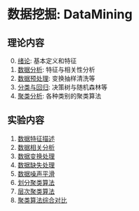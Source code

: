 # 数据挖掘: DataMining

## 理论内容
0. [绪论](https://github.com/Henry-Sky/DataProbe/blob/master/index/index00.md): 基本定义和特征
1. [数据分析](https://github.com/Henry-Sky/DataProbe/blob/master/index/index01.md): 特征与相关性分析
2. [数据预处理](https://github.com/Henry-Sky/DataProbe/blob/master/index/index02.md): 变换抽样清洗等
3. [分类与回归](https://github.com/Henry-Sky/DataProbe/blob/master/index/index03.md): 决策树与随机森林等
4. [聚类分析](https://github.com/Henry-Sky/DataProbe/blob/master/index/index04.md): 各种类别的聚类算法

## 实验内容
1. [数据特征描述](https://github.com/Henry-Sky/DataProbe/blob/master/Exper01/README.md)
2. [数据相关分析](https://github.com/Henry-Sky/DataProbe/blob/master/Exper02/README.md)
3. [数据变换处理](https://github.com/Henry-Sky/DataProbe/blob/master/Exper03/README.md)
4. [数据缺失处理](https://github.com/Henry-Sky/DataProbe/blob/master/Exper04/README.md)
5. [数据噪声平滑](https://github.com/Henry-Sky/DataProbe/blob/master/Exper05/README.md)
6. [划分聚类算法](https://github.com/Henry-Sky/DataProbe/blob/master/Exper06/README.md)
7. [层次聚类算法](https://github.com/Henry-Sky/DataProbe/blob/master/Exper07/README.md)
8. [聚类算法综合对比](https://github.com/Henry-Sky/DataProbe/blob/master/Exper08/README.md)